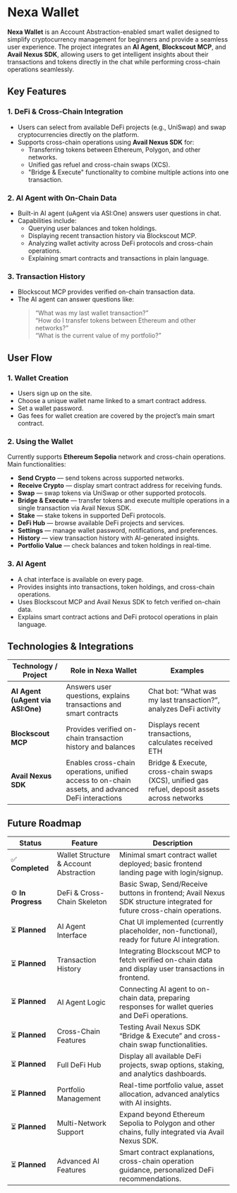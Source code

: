 # Nexa Wallet

**Nexa Wallet** is an Account Abstraction-enabled smart wallet designed to simplify cryptocurrency management for beginners and provide a seamless user experience. The project integrates an **AI Agent**, **Blockscout MCP**, and **Avail Nexus SDK**, allowing users to get intelligent insights about their transactions and tokens directly in the chat while performing cross-chain operations seamlessly.

## Key Features

### 1. DeFi & Cross-Chain Integration
- Users can select from available DeFi projects (e.g., UniSwap) and swap cryptocurrencies directly on the platform.
- Supports cross-chain operations using **Avail Nexus SDK** for:
  - Transferring tokens between Ethereum, Polygon, and other networks.
  - Unified gas refuel and cross-chain swaps (XCS).
  - "Bridge & Execute" functionality to combine multiple actions into one transaction.

### 2. AI Agent with On-Chain Data
- Built-in AI agent (uAgent via ASI:One) answers user questions in chat.
- Capabilities include:
  - Querying user balances and token holdings.
  - Displaying recent transaction history via Blockscout MCP.
  - Analyzing wallet activity across DeFi protocols and cross-chain operations.
  - Explaining smart contracts and transactions in plain language.

### 3. Transaction History
- Blockscout MCP provides verified on-chain transaction data.
- The AI agent can answer questions like:
  > “What was my last wallet transaction?”  
  > “How do I transfer tokens between Ethereum and other networks?”  
  > “What is the current value of my portfolio?”

## User Flow

### 1. Wallet Creation
- Users sign up on the site.
- Choose a unique wallet name linked to a smart contract address.
- Set a wallet password.
- Gas fees for wallet creation are covered by the project’s main smart contract.

### 2. Using the Wallet
Currently supports **Ethereum Sepolia** network and cross-chain operations.  
Main functionalities:
- **Send Crypto** — send tokens across supported networks.
- **Receive Crypto** — display smart contract address for receiving funds.
- **Swap** — swap tokens via UniSwap or other supported protocols.
- **Bridge & Execute** — transfer tokens and execute multiple operations in a single transaction via Avail Nexus SDK.
- **Stake** — stake tokens in supported DeFi protocols.
- **DeFi Hub** — browse available DeFi projects and services.
- **Settings** — manage wallet password, notifications, and preferences.
- **History** — view transaction history with AI-generated insights.
- **Portfolio Value** — check balances and token holdings in real-time.

### 3. AI Agent
- A chat interface is available on every page.
- Provides insights into transactions, token holdings, and cross-chain operations.
- Uses Blockscout MCP and Avail Nexus SDK to fetch verified on-chain data.
- Explains smart contract actions and DeFi protocol operations in plain language.


## Technologies & Integrations

| Technology / Project                  | Role in Nexa Wallet                                                  | Examples |
| ------------------------------------ | ------------------------------------------------------------------- | ------- |
| **AI Agent (uAgent via ASI:One)**    | Answers user questions, explains transactions and smart contracts   | Chat bot: “What was my last transaction?”, analyzes DeFi activity |
| **Blockscout MCP**                    | Provides verified on-chain transaction history and balances        | Displays recent transactions, calculates received ETH |
| **Avail Nexus SDK**                   | Enables cross-chain operations, unified access to on-chain assets, and advanced DeFi interactions | Bridge & Execute, cross-chain swaps (XCS), unified gas refuel, deposit assets across networks |

## Future Roadmap

| Status | Feature | Description |
|--------|---------|-------------|
| ✅ **Completed** | Wallet Structure & Account Abstraction | Minimal smart contract wallet deployed; basic frontend landing page with login/signup. |
| ⚙️ **In Progress**     | DeFi & Cross-Chain Skeleton | Basic Swap, Send/Receive buttons in frontend; Avail Nexus SDK structure integrated for future cross-chain operations. |
| ⏳ **Planned**     | AI Agent Interface | Chat UI implemented (currently placeholder, non-functional), ready for future AI integration. |
| ⏳ **Planned**     | Transaction History | Integrating Blockscout MCP to fetch verified on-chain data and display user transactions in frontend. |
| ⏳ **Planned**     | AI Agent Logic | Connecting AI agent to on-chain data, preparing responses for wallet queries and DeFi operations. |
| ⏳ **Planned**     | Cross-Chain Features | Testing Avail Nexus SDK “Bridge & Execute” and cross-chain swap functionalities. |
| ⏳ **Planned**     | Full DeFi Hub | Display all available DeFi projects, swap options, staking, and analytics dashboards. |
| ⏳ **Planned**     | Portfolio Management | Real-time portfolio value, asset allocation, advanced analytics with AI insights. |
| ⏳ **Planned**     | Multi-Network Support | Expand beyond Ethereum Sepolia to Polygon and other chains, fully integrated via Avail Nexus SDK. |
| ⏳ **Planned**     | Advanced AI Features | Smart contract explanations, cross-chain operation guidance, personalized DeFi recommendations. |

